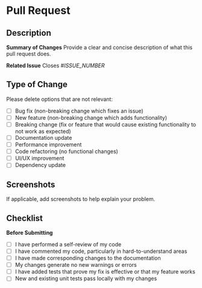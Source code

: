 # Pull Request

## Description

**Summary of Changes**
Provide a clear and concise description of what this pull request does.

**Related Issue**
Closes #_ISSUE_NUMBER_

## Type of Change

Please delete options that are not relevant:

- [ ] Bug fix (non-breaking change which fixes an issue)
- [ ] New feature (non-breaking change which adds functionality)
- [ ] Breaking change (fix or feature that would cause existing functionality to not work as expected)
- [ ] Documentation update
- [ ] Performance improvement
- [ ] Code refactoring (no functional changes)
- [ ] UI/UX improvement
- [ ] Dependency update

## Screenshots
If applicable, add screenshots to help explain your problem.
      
## Checklist

**Before Submitting**
- [ ] I have performed a self-review of my code
- [ ] I have commented my code, particularly in hard-to-understand areas
- [ ] I have made corresponding changes to the documentation
- [ ] My changes generate no new warnings or errors
- [ ] I have added tests that prove my fix is effective or that my feature works
- [ ] New and existing unit tests pass locally with my changes
